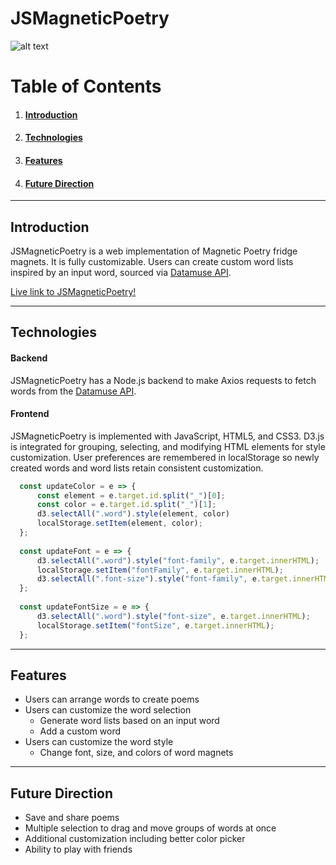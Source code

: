 # JSMagneticPoetry

![alt text](https://i.imgur.com/qxgPhLW.gif "Demonstration GIF")


# Table of Contents
1. #### [Introduction](https://github.com/sparklerfish/JSMagneticPoetry#introduction-1)
2. #### [Technologies](https://github.com/sparklerfish/JSMagneticPoetry#technologies-1)
3. #### [Features](https://github.com/sparklerfish/JSMagneticPoetry#features-1)
4. #### [Future Direction](https://github.com/sparklerfish/JSMagneticPoetry#future-direction-1)

---

## Introduction
JSMagneticPoetry is a web implementation of Magnetic Poetry fridge magnets. It is fully customizable. Users can create custom word lists inspired by an input word, sourced via [Datamuse API](https://www.datamuse.com/api/).

[Live link to JSMagneticPoetry!](https://js-magnetic-poetry.herokuapp.com)

---

## Technologies
#### Backend
JSMagneticPoetry has a Node.js backend to make Axios requests to fetch words from the [Datamuse API](https://www.datamuse.com/api/).

#### Frontend
JSMagneticPoetry is implemented with JavaScript, HTML5, and CSS3. D3.js is integrated for grouping, selecting, and modifying HTML elements for style customization. User preferences are remembered in localStorage so newly created words and word lists retain consistent customization.

```javascript
  const updateColor = e => {
      const element = e.target.id.split("_")[0];
      const color = e.target.id.split("_")[1];
      d3.selectAll(".word").style(element, color)
      localStorage.setItem(element, color);
  };
  
  const updateFont = e => {
      d3.selectAll(".word").style("font-family", e.target.innerHTML);
      localStorage.setItem("fontFamily", e.target.innerHTML);
      d3.selectAll(".font-size").style("font-family", e.target.innerHTML);
  };
  
  const updateFontSize = e => {
      d3.selectAll(".word").style("font-size", e.target.innerHTML);
      localStorage.setItem("fontSize", e.target.innerHTML);
  };
```

---

## Features
* Users can arrange words to create poems
* Users can customize the word selection
  * Generate word lists based on an input word
  * Add a custom word
* Users can customize the word style
  * Change font, size, and colors of word magnets

---

## Future Direction
* Save and share poems
* Multiple selection to drag and move groups of words at once
* Additional customization including better color picker
* Ability to play with friends